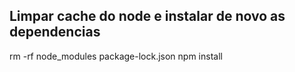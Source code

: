 ## Limpar cache do node e instalar de novo as dependencias
rm -rf node_modules package-lock.json
npm install
